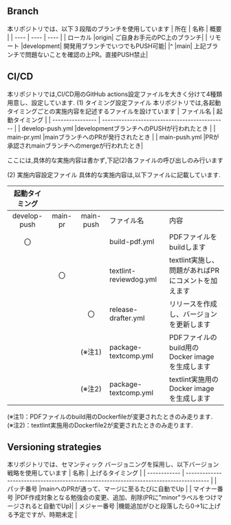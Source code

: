 ## Branch
本リポジトリでは、以下３段階のブランチを使用しています
| 所在 | 名称 | 概要 |
| ---- | ---- | ---- |
| ローカル |origin| ご自身お手元のPC上のブランチ|
| リモート |development| 開発用ブランチでいつでもPUSH可能|
|^         |main| 上記ブランチで問題ないことを確認の上PR。直接PUSH禁止|

## CI/CD
本リポジトリでは,CI/CD用のGitHub actions設定ファイルを大きく分けて4種類用意し、設定しています.
(1) タイミング設定ファイル
本リポジトリでは,各起動タイミングごとの実施内容を記述するファイルを設けています
| ファイル名       | 起動タイミング                                |
| ---------------- | --------------------------------------------- | 
| develop-push.yml |developmentブランチへのPUSHが行われたとき      |
| main-pr.yml      |mainブランチへのPRが発行されたとき             |
| main-push.yml    |PRが承認されmainブランチへのmergeが行われたとき|

ここには,具体的な実施内容は書かず,下記(2)各ファイルの呼び出しのみ行います

(2) 実施内容設定ファイル
具体的な実施内容は,以下ファイルに記載しています.

| 起動タイミング   |         |           |                        |                                                   |
| :--------------: | :-----: | :-------: | ---------------------- | ------------------------------------------------- |
| develop-<br>push | main-pr | main-push | ファイル名             | 内容                                              |
|  〇              |         |           | build-pdf.yml          | PDFファイルをbuildします                          |
|                  |  〇     |           | textlint-reviewdog.yml | textlint実施し、問題があればPRにコメントを加えます|
|                  |         | 〇        | release-drafter.yml    | リリースを作成し、バージョンを更新します          |
|                  |         | (※注1)    | package-textcomp.yml   | PDFファイルのbuild用のDocker imageを生成します    |
|                  |         | (※注2)    | package-textcomp.yml   | textlint実施用のDocker imageを生成します          |

(※注1)：PDFファイルのbuild用のDockerfileが変更されたときのみ走ります.  
(※注2)：textlint実施用のDockerfile2が変更されたときのみ走ります.

## Versioning strategies
本リポジトリでは、セマンティック バージョニングを採用し、以下バージョン戦略を使用しています
| 名称         | 上げるタイミング                                                                       |
| ------------ | -------------------------------------------------------------------------------------- |
| パッチ番号   |mainへのPRが通って、マージに至るたびに自動でUp                                          |
| マイナー番号 |PDF作成対象となる勉強会の変更、追加、削除(PRに"minor"ラベルをつけマージされると自動でUp)|
| メジャー番号 |機能追加がひと段落したら0→1に上げる予定ですが、時期未定                                 |
